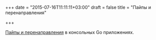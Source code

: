 +++
date = "2015-07-16T11:11:11+03:00"
draft = false
title = "Пайпы и перенаправления"

+++

<p><a href="http://blog.ralch.com/tutorial/golang-command-line-pipes/">Пайпы и перенаправления</a> в консольных Go приложениях.</p>

